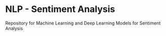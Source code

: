 # NLP - Sentiment Analysis
Repository for Machine Learning and Deep Learning Models for Sentiment Analysis
